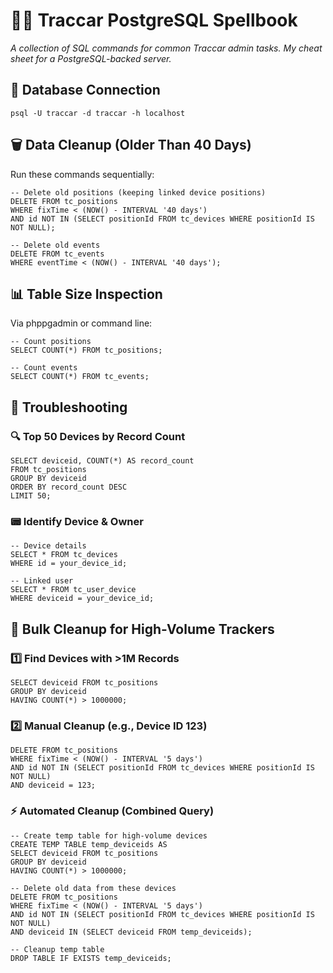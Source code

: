 # 🧙‍♂️ Traccar PostgreSQL Spellbook  
*A collection of SQL commands for common Traccar admin tasks. My cheat sheet for a PostgreSQL-backed server.*  

## 🔌 Database Connection
```postgresql 
psql -U traccar -d traccar -h localhost
```


## 🗑️ Data Cleanup (Older Than 40 Days)

Run these commands sequentially:

```postgresql 
-- Delete old positions (keeping linked device positions)
DELETE FROM tc_positions 
WHERE fixTime < (NOW() - INTERVAL '40 days') 
AND id NOT IN (SELECT positionId FROM tc_devices WHERE positionId IS NOT NULL);

-- Delete old events
DELETE FROM tc_events 
WHERE eventTime < (NOW() - INTERVAL '40 days');
```

## 📊 Table Size Inspection

Via phppgadmin or command line:

```postgresql 
-- Count positions
SELECT COUNT(*) FROM tc_positions;

-- Count events
SELECT COUNT(*) FROM tc_events;
```

## 🐞 Troubleshooting

### 🔍 Top 50 Devices by Record Count

```postgresql 
SELECT deviceid, COUNT(*) AS record_count
FROM tc_positions
GROUP BY deviceid
ORDER BY record_count DESC
LIMIT 50;
```

### 📟 Identify Device & Owner

```postgresql 
-- Device details
SELECT * FROM tc_devices 
WHERE id = your_device_id;

-- Linked user
SELECT * FROM tc_user_device 
WHERE deviceid = your_device_id;
```

## 🧹 Bulk Cleanup for High-Volume Trackers

### 1️⃣ Find Devices with >1M Records

```postgresql 
SELECT deviceid FROM tc_positions 
GROUP BY deviceid 
HAVING COUNT(*) > 1000000;
```

### 2️⃣ Manual Cleanup (e.g., Device ID 123)

```postgresql
DELETE FROM tc_positions
WHERE fixTime < (NOW() - INTERVAL '5 days')
AND id NOT IN (SELECT positionId FROM tc_devices WHERE positionId IS NOT NULL)
AND deviceid = 123;
```

### ⚡ Automated Cleanup (Combined Query)

```postgresql
-- Create temp table for high-volume devices
CREATE TEMP TABLE temp_deviceids AS 
SELECT deviceid FROM tc_positions 
GROUP BY deviceid 
HAVING COUNT(*) > 1000000;

-- Delete old data from these devices
DELETE FROM tc_positions 
WHERE fixTime < (NOW() - INTERVAL '5 days')
AND id NOT IN (SELECT positionId FROM tc_devices WHERE positionId IS NOT NULL)
AND deviceid IN (SELECT deviceid FROM temp_deviceids);

-- Cleanup temp table
DROP TABLE IF EXISTS temp_deviceids;
```

